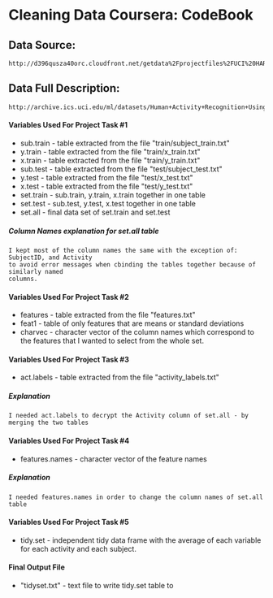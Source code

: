 Cleaning Data Coursera: CodeBook
====================

Data Source:
--------------------
    http://d396qusza40orc.cloudfront.net/getdata%2Fprojectfiles%2FUCI%20HAR%20Dataset.zip 
  
Data Full Description:
--------------------
    http://archive.ics.uci.edu/ml/datasets/Human+Activity+Recognition+Using+Smartphones 

#### Variables Used For Project Task #1
* sub.train - table extracted from the file "train/subject_train.txt"
* y.train - table extracted from the file "train/x_train.txt"
* x.train - table extracted from the file "train/y_train.txt"
* sub.test - table extracted from the file "test/subject_test.txt"
* y.test - table extracted from the file "test/x_test.txt"
* x.test - table extracted from the file "test/y_test.txt"
* set.train - sub.train, y.train, x.train together in one table
* set.test - sub.test, y.test, x.test together in one table
* set.all - final data set of set.train and set.test

##### Column Names explanation for set.all table

    I kept most of the column names the same with the exception of: SubjectID, and Activity
    to avoid error messages when cbinding the tables together because of similarly named
    columns.

#### Variables Used For Project Task #2
* features - table extracted from the file "features.txt"
* feat1 - table of only features that are means or standard deviations
* charvec - character vector of the column names which correspond to the features that
            I wanted to select from the whole set.
 
#### Variables Used For Project Task #3
* act.labels - table extracted from the file "activity_labels.txt"
  
##### Explanation 
    I needed act.labels to decrypt the Activity column of set.all - by merging the two tables
  
#### Variables Used For Project Task #4
* features.names - character vector of the feature names

##### Explanation
    I needed features.names in order to change the column names of set.all table

#### Variables Used For Project Task #5
* tidy.set - independent tidy data frame with the average of each variable for each activity 
              and each subject. 
  
#### Final Output File
* "tidyset.txt" - text file to write tidy.set table to